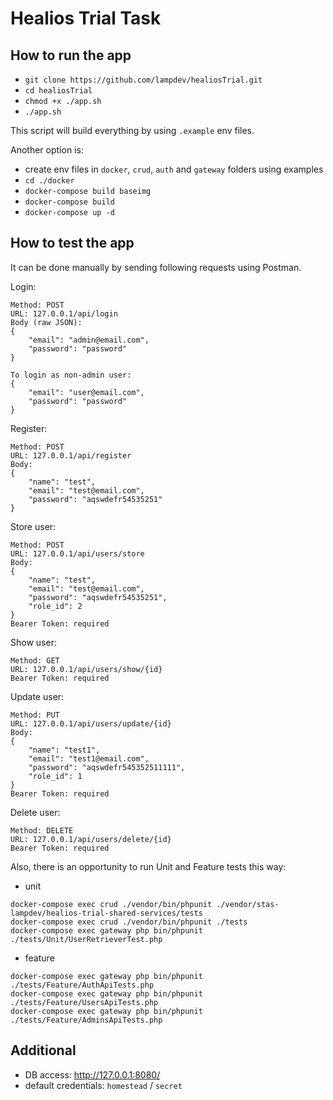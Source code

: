 # Healios Trial Task

## How to run the app

- `git clone https://github.com/lampdev/healiosTrial.git`
- `cd healiosTrial`
- `chmod +x ./app.sh`
- `./app.sh`

This script will build everything by using `.example` env files.

Another option is:
- create env files in `docker`, `crud`, `auth` and `gateway` folders using examples
- `cd ./docker`
- `docker-compose build baseimg`
- `docker-compose build`
- `docker-compose up -d`

## How to test the app

It can be done manually by sending following requests using Postman.

Login:
```
Method: POST
URL: 127.0.0.1/api/login
Body (raw JSON):
{
    "email": "admin@email.com",
    "password": "password"
}

To login as non-admin user:
{
    "email": "user@email.com",
    "password": "password"
}
```

Register:
```
Method: POST
URL: 127.0.0.1/api/register
Body:
{
    "name": "test",
    "email": "test@email.com",
    "password": "aqswdefr54535251"
}
```

Store user:
```
Method: POST
URL: 127.0.0.1/api/users/store
Body:
{
    "name": "test",
    "email": "test@email.com",
    "password": "aqswdefr54535251",
    "role_id": 2
}
Bearer Token: required
```

Show user:
```
Method: GET
URL: 127.0.0.1/api/users/show/{id}
Bearer Token: required
```

Update user:
```
Method: PUT
URL: 127.0.0.1/api/users/update/{id}
Body:
{
    "name": "test1",
    "email": "test1@email.com",
    "password": "aqswdefr545352511111",
    "role_id": 1
}
Bearer Token: required
```

Delete user:
```
Method: DELETE
URL: 127.0.0.1/api/users/delete/{id}
Bearer Token: required
```

Also, there is an opportunity to run Unit and Feature tests this way:
- unit
```
docker-compose exec crud ./vendor/bin/phpunit ./vendor/stas-lampdev/healios-trial-shared-services/tests
docker-compose exec crud ./vendor/bin/phpunit ./tests
docker-compose exec gateway php bin/phpunit ./tests/Unit/UserRetrieverTest.php
```
- feature
```
docker-compose exec gateway php bin/phpunit ./tests/Feature/AuthApiTests.php
docker-compose exec gateway php bin/phpunit ./tests/Feature/UsersApiTests.php
docker-compose exec gateway php bin/phpunit ./tests/Feature/AdminsApiTests.php
```

## Additional
- DB access: http://127.0.0.1:8080/
- default credentials: `homestead` / `secret`
